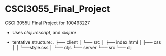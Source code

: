 # CSCI3055_Final_Project
CSCI 3055U Final Project for 100493227
- Uses *clojurescript*, and *clojure*

- tentative structure:
.
├── client
│   └── src
│       ├── index.html
│       ├── css
│       │   └──style.css
│       └── cljs
└── server
    └── src
        └── clj
